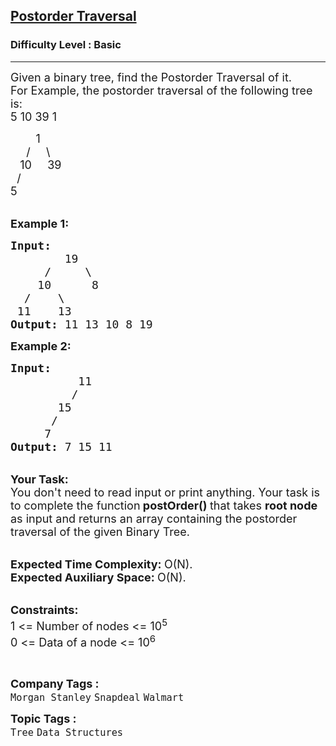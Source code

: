 <h2><a href="https://practice.geeksforgeeks.org/problems/postorder-traversal/1?page=1&category[]=Tree&sortBy=submissions">Postorder Traversal</a></h2><h3>Difficulty Level : Basic</h3><hr><div class="problems_problem_content__Xm_eO"><p><span style="font-size:18px">Given a binary tree, find the Postorder Traversal of it.<br>
For Example, the postorder traversal of the following tree is: </span><br>
<span style="font-size:18px">5 10 39 1</span></p>

<p><span style="font-size:18px">&nbsp; &nbsp; &nbsp; &nbsp; 1<br>
&nbsp; &nbsp;&nbsp; / &nbsp; &nbsp; \<br>
&nbsp;&nbsp; 10&nbsp;&nbsp;&nbsp;&nbsp;&nbsp;39<br>
&nbsp; /<br>
5</span></p>

<p dir="ltr"><br>
<span style="font-size:18px"><strong>Example 1:</strong></span></p>

<pre><span style="font-size:18px"><strong>Input:
</strong>        19
 &nbsp; &nbsp;&nbsp;/&nbsp;&nbsp;&nbsp;&nbsp; \
 &nbsp; &nbsp;10&nbsp;&nbsp; &nbsp; &nbsp;8
  /&nbsp; &nbsp; \
 11&nbsp;  &nbsp;13
<strong>Output: </strong>11 13 10 8 19<strong>
</strong></span></pre>

<p dir="ltr"><span style="font-size:18px"><strong>Example 2:</strong></span></p>

<pre><span style="font-size:18px"><strong>Input:
</strong>&nbsp; &nbsp; &nbsp; &nbsp; &nbsp; 11
 &nbsp;&nbsp; &nbsp; &nbsp; &nbsp;/
 &nbsp; &nbsp; &nbsp; 15
 &nbsp; &nbsp; &nbsp;/
 &nbsp; &nbsp; 7
<strong>Output:</strong> 7 15 11
</span></pre>

<p><br>
<strong><span style="font-size:18px">Your Task:</span></strong><br>
<span style="font-size:18px">You don't need to read input or print anything. Your task is to complete the function</span><span style="font-size:18px"><strong> postOrder()&nbsp;</strong>that takes <strong>root&nbsp;node </strong>as input and returns an array containing the postorder traversal of the given Binary Tree.</span></p>

<p><br>
<span style="font-size:18px"><strong>Expected Time Complexity:&nbsp;</strong>O(N).<br>
<strong>Expected Auxiliary Space:&nbsp;</strong>O(N).</span></p>

<p><br>
<span style="font-size:18px"><strong>Constraints:</strong><br>
1 &lt;= Number of nodes &lt;= 10<sup>5</sup><br>
0 &lt;= Data of a node &lt;= 10<sup>6</sup></span></p>

<p dir="ltr">&nbsp;</p>
</div><p><span style=font-size:18px><strong>Company Tags : </strong><br><code>Morgan Stanley</code>&nbsp;<code>Snapdeal</code>&nbsp;<code>Walmart</code>&nbsp;<br><p><span style=font-size:18px><strong>Topic Tags : </strong><br><code>Tree</code>&nbsp;<code>Data Structures</code>&nbsp;
